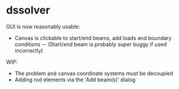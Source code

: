 # dssolver

GUI is now reasonably usable: 

- Canvas is clickable to start/end beams, add loads and boundary conditions 
-- (Start/end beam is probably super buggy if used incorrectly) 

WIP: 
- The problem and canvas coordinate systems must be decoupled 
- Adding rod elements via the 'Add beam(s)' dialog 
